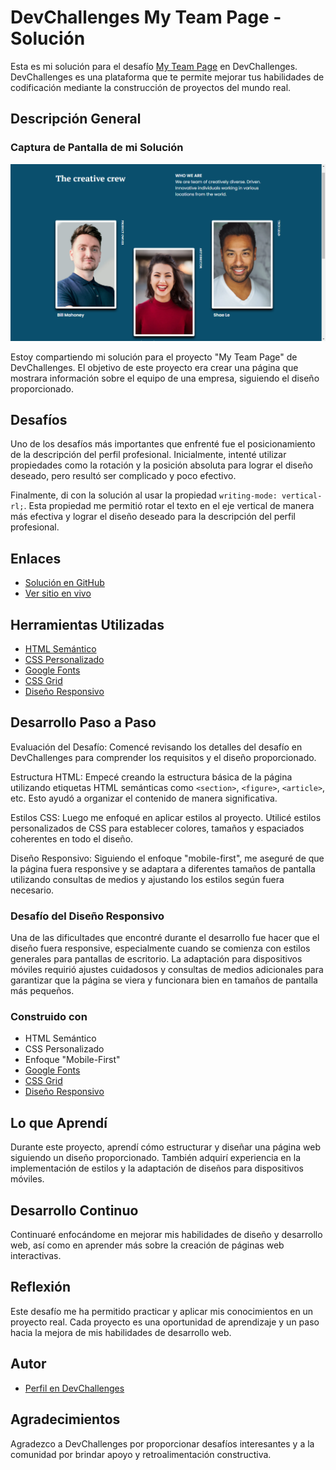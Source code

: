 # DevChallenges My Team Page - Solución

Esta es mi solución para el desafío [My Team Page](https://devchallenges.io/challenges/hhmesazsqgKXrTkYkt0U) en DevChallenges. DevChallenges es una plataforma que te permite mejorar tus habilidades de codificación mediante la construcción de proyectos del mundo real.

## Descripción General
### Captura de Pantalla de mi Solución

![Captura de Pantalla](./captura-teamPage.png)

Estoy compartiendo mi solución para el proyecto "My Team Page" de DevChallenges. El objetivo de este proyecto era crear una página que mostrara información sobre el equipo de una empresa, siguiendo el diseño proporcionado.

## Desafíos

Uno de los desafíos más importantes que enfrenté fue el posicionamiento de la descripción del perfil profesional. Inicialmente, intenté utilizar propiedades como la rotación y la posición absoluta para lograr el diseño deseado, pero resultó ser complicado y poco efectivo.

Finalmente, di con la solución al usar la propiedad `writing-mode: vertical-rl;`. Esta propiedad me permitió rotar el texto en el eje vertical de manera más efectiva y lograr el diseño deseado para la descripción del perfil profesional.

## Enlaces

- [Solución en GitHub](https://github.com/CristianAguilar-dev/My-team-pageDevChallenges)
- [Ver sitio en vivo]()

## Herramientas Utilizadas

- [HTML Semántico](https://developer.mozilla.org/es/docs/Learn/HTML/Introduction_to_HTML/Document_and_website_structure)
- [CSS Personalizado](https://developer.mozilla.org/es/docs/Web/CSS)
- [Google Fonts](https://fonts.google.com/)
- [CSS Grid](https://developer.mozilla.org/en-US/docs/Web/CSS/CSS_Grid_Layout)
- [Diseño Responsivo](https://www.w3schools.com/html/html_responsive.asp)

## Desarrollo Paso a Paso

Evaluación del Desafío: Comencé revisando los detalles del desafío en DevChallenges para comprender los requisitos y el diseño proporcionado.

Estructura HTML: Empecé creando la estructura básica de la página utilizando etiquetas HTML semánticas como `<section>`, `<figure>`, `<article>`, etc. Esto ayudó a organizar el contenido de manera significativa.

Estilos CSS: Luego me enfoqué en aplicar estilos al proyecto. Utilicé estilos personalizados de CSS para establecer colores, tamaños y espaciados coherentes en todo el diseño.

Diseño Responsivo: Siguiendo el enfoque "mobile-first", me aseguré de que la página fuera responsive y se adaptara a diferentes tamaños de pantalla utilizando consultas de medios y ajustando los estilos según fuera necesario.

### Desafío del Diseño Responsivo

Una de las dificultades que encontré durante el desarrollo fue hacer que el diseño fuera responsive, especialmente cuando se comienza con estilos generales para pantallas de escritorio. La adaptación para dispositivos móviles requirió ajustes cuidadosos y consultas de medios adicionales para garantizar que la página se viera y funcionara bien en tamaños de pantalla más pequeños.

### Construido con

- HTML Semántico
- CSS Personalizado
- Enfoque "Mobile-First"
- [Google Fonts](https://fonts.google.com/)
- [CSS Grid](https://developer.mozilla.org/en-US/docs/Web/CSS/CSS_Grid_Layout)
- [Diseño Responsivo](https://www.w3schools.com/html/html_responsive.asp)

## Lo que Aprendí

Durante este proyecto, aprendí cómo estructurar y diseñar una página web siguiendo un diseño proporcionado. También adquirí experiencia en la implementación de estilos y la adaptación de diseños para dispositivos móviles.

## Desarrollo Continuo

Continuaré enfocándome en mejorar mis habilidades de diseño y desarrollo web, así como en aprender más sobre la creación de páginas web interactivas.

## Reflexión

Este desafío me ha permitido practicar y aplicar mis conocimientos en un proyecto real. Cada proyecto es una oportunidad de aprendizaje y un paso hacia la mejora de mis habilidades de desarrollo web.

## Autor

- [Perfil en DevChallenges](https://devchallenges.io/portfolio/CristianAguilar-dev)

## Agradecimientos

Agradezco a DevChallenges por proporcionar desafíos interesantes y a la comunidad por brindar apoyo y retroalimentación constructiva.

